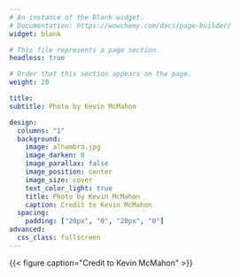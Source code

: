 ```yaml
---
# An instance of the Blank widget.
# Documentation: https://wowchemy.com/docs/page-builder/
widget: blank

# This file represents a page section.
headless: true

# Order that this section appears on the page.
weight: 20

title: 
subtitle: Photo by Kevin McMahon

design:
  columns: "1"
  background:
    image: alhambra.jpg
    image_darken: 0
    image_parallax: false
    image_position: center
    image_size: cover
    text_color_light: true
    title: Photo by Kevin McMahon
    caption: Credit to Kevin McMahon
  spacing:
    padding: ["20px", "0", "20px", "0"]
advanced:
  css_class: fullscreen
---
```

{{< figure   caption="Credit to Kevin McMahon" >}}